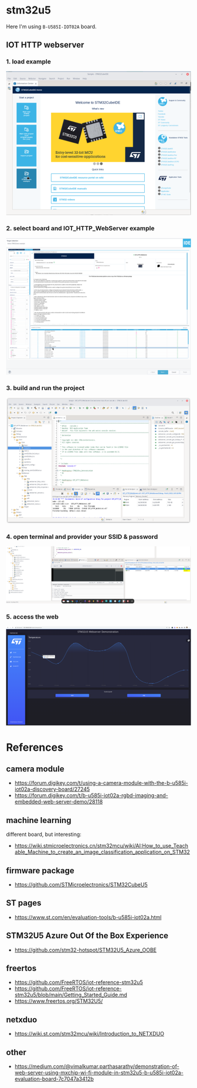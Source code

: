 # stm32u5

Here I'm using `B-U585I-IOT02A` board.

## IOT HTTP webserver

### 1. load example

![example](./images/Screenshot%20from%202023-02-09%2016-42-25.png)

### 2. select board and IOT_HTTP_WebServer example

![select board & example](./images/Screenshot%20from%202023-02-09%2016-43-09.png)

### 3. build and run the project

![build & run](./images/Screenshot%20from%202023-02-09%2016-44-05.png)

### 4. open terminal and provider your SSID & password

![ssid & password](./images/Screenshot%20from%202023-02-09%2016-16-32.png)

### 5. access the web

![web](./images/Screenshot%20from%202023-02-09%2016-49-58.png)

# References

## camera module

- https://forum.digikey.com/t/using-a-camera-module-with-the-b-u585i-iot02a-discovery-board/27245
- https://forum.digikey.com/t/b-u585i-iot02a-rgbd-imaging-and-embedded-web-server-demo/28118

## machine learning

different board, but interesting:

- https://wiki.stmicroelectronics.cn/stm32mcu/wiki/AI:How_to_use_Teachable_Machine_to_create_an_image_classification_application_on_STM32

## firmware package

- https://github.com/STMicroelectronics/STM32CubeU5

## ST pages

- https://www.st.com/en/evaluation-tools/b-u585i-iot02a.html

## STM32U5 Azure Out Of the Box Experience

- https://github.com/stm32-hotspot/STM32U5_Azure_OOBE

## freertos

- https://github.com/FreeRTOS/iot-reference-stm32u5
- https://github.com/FreeRTOS/iot-reference-stm32u5/blob/main/Getting_Started_Guide.md
- https://www.freertos.org/STM32U5/

## netxduo

- https://wiki.st.com/stm32mcu/wiki/Introduction_to_NETXDUO

## other

- https://medium.com/@vimalkumar.parthasarathy/demonstration-of-web-server-using-mxchip-wi-fi-module-in-stm32u5-b-u585i-iot02a-evaluation-board-7c7047a3412b
